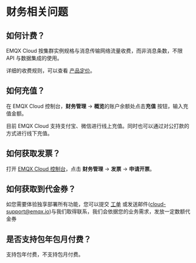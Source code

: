 # 财务相关问题

## 如何计费？
EMQX Cloud 按集群实例规格与消息传输网络流量收费，而非消息条数，不限 API 与数据集成的使用。

详细的收费规则，可以查看 [产品定价](../price/pricing.md)。

## 如何充值？

在 EMQX Cloud 控制台，**财务管理** -> **概览**的账户余额处点击**充值** 按钮，输入充值金额。

目前 EMQX Cloud 支持支付宝、微信进行线上充值。同时也可以通过对公打款的方式进行线下充值。

## 如何获取发票？

打开 [EMQX Cloud 控制台](https://cloud.emqx.com/console)，点击 **财务管理** -> **发票** -> **申请开票**。

## 如何获取到代金券？

如您需要体验独享部署所有功能，您可以提交 [工单](../feature/tickets.md) 或发送邮件(cloud-support@emqx.io)与我们取得联系，我们会依据您的业务需求，发放一定数额代金券

## 是否支持包年包月付费？
支持包年付费，不支持包月付费。

